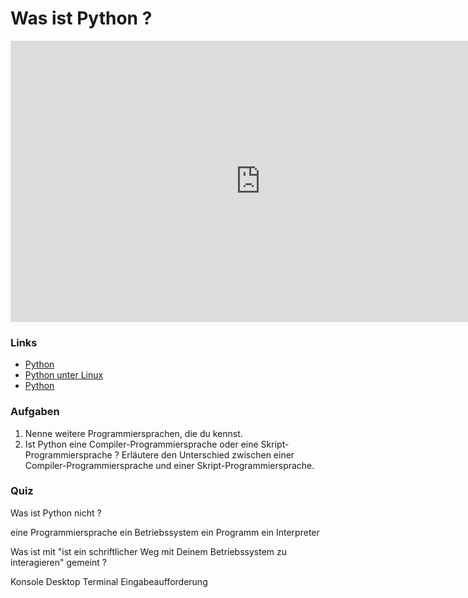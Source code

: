 # Was ist Python ?

<iframe src="https://player.vimeo.com/video/135802843?title=0&byline=0&portrait=0" width="800" height="450" frameborder="0" webkitallowfullscreen mozallowfullscreen allowfullscreen></iframe>

### Links

* [Python](https://learnxinyminutes.com/docs/de-de/python-de/)
* [Python unter Linux](https://de.wikibooks.org/wiki/Python_unter_Linux)
* [Python](https://py-tutorial-de.readthedocs.io/de/python-3.3/index.html)

### Aufgaben

1. Nenne weitere Programmiersprachen, die du kennst.
2. Ist Python eine Compiler-Programmiersprache oder eine Skript-Programmiersprache ? Erläutere den Unterschied zwischen einer Compiler-Programmiersprache und einer Skript-Programmiersprache.

### Quiz

<quiz name="">
    <question>
        <p>Was ist Python nicht ?</p>
        <answer>eine Programmiersprache</answer>
        <answer correct>ein Betriebssystem</answer>
        <answer>ein Programm</answer>
        <answer>ein Interpreter</answer>
    </question>
    <question multiple>
        <p>Was ist mit "ist ein schriftlicher Weg mit Deinem Betriebssystem zu interagieren" gemeint ?</p>
        <answer correct>Konsole</answer>
        <answer>Desktop</answer>
        <answer correct>Terminal</answer>
        <answer correct>Eingabeaufforderung</answer>
    </question>
</quiz>
